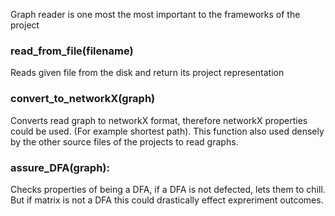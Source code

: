 Graph reader is one most the most important to the frameworks of the project

### read_from_file(filename) 
Reads given file from the disk and return its project representation

### convert_to_networkX(graph)
Converts read graph to networkX format, therefore networkX properties could be used. (For example shortest path). This function also used densely by the other source files of the projects to read graphs.

### assure_DFA(graph):
Checks properties of being a DFA, if a DFA is not defected, lets them to chill. But if matrix is not 
a DFA this could drastically effect expreriment outcomes.